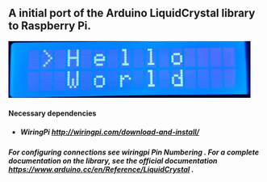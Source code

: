 ## A initial port of the Arduino LiquidCrystal library to Raspberry Pi.


![Alt Text](https://github.com/Sputkin/LiquidCrystalPi/blob/master/gif/display.gif)


#### Necessary dependencies

* ##### WiringPi http://wiringpi.com/download-and-install/



##### For configuring connections see wiringpi Pin Numbering . For a complete documentation on the library, see the official documentation https://www.arduino.cc/en/Reference/LiquidCrystal .

